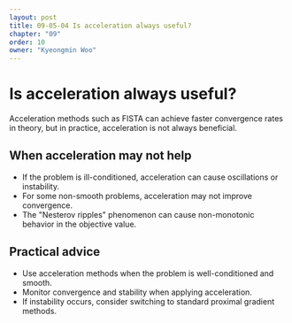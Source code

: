 ```yaml
---
layout: post
title: 09-05-04 Is acceleration always useful?
chapter: "09"
order: 10
owner: "Kyeongmin Woo"
---
```


# Is acceleration always useful?

Acceleration methods such as FISTA can achieve faster convergence rates in theory, but in practice, acceleration is not always beneficial.

## When acceleration may not help
- If the problem is ill-conditioned, acceleration can cause oscillations or instability.
- For some non-smooth problems, acceleration may not improve convergence.
- The "Nesterov ripples" phenomenon can cause non-monotonic behavior in the objective value.

## Practical advice
- Use acceleration methods when the problem is well-conditioned and smooth.
- Monitor convergence and stability when applying acceleration.
- If instability occurs, consider switching to standard proximal gradient methods.